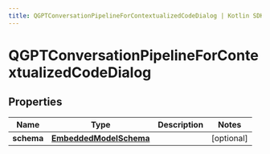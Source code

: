 ```yaml
---
title: QGPTConversationPipelineForContextualizedCodeDialog | Kotlin SDK
---
```




# QGPTConversationPipelineForContextualizedCodeDialog

## Properties
Name | Type | Description | Notes
------------ | ------------- | ------------- | -------------
**schema** | [**EmbeddedModelSchema**](EmbeddedModelSchema) |  |  [optional]




